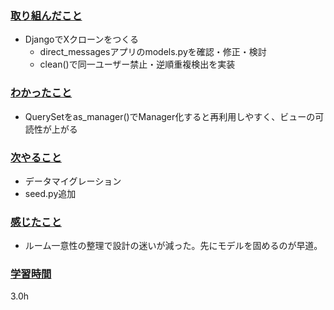 ### <u>取り組んだこと</u>
- DjangoでXクローンをつくる
    - direct_messagesアプリのmodels.pyを確認・修正・検討
    - clean()で同一ユーザー禁止・逆順重複検出を実装

### <u>わかったこと</u>
- QuerySetをas_manager()でManager化すると再利用しやすく、ビューの可読性が上がる

### <u>次やること</u>
- データマイグレーション
- seed.py追加

### <u>感じたこと</u>
- ルーム一意性の整理で設計の迷いが減った。先にモデルを固めるのが早道。

### <u>学習時間</u>
3.0h
